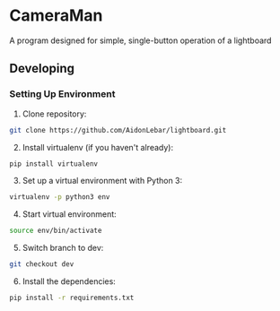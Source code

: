 # CameraMan
A program designed for simple, single-button operation of a lightboard

## Developing
### Setting Up Environment
1. Clone repository:
```bash
git clone https://github.com/AidonLebar/lightboard.git
```

2. Install virtualenv (if you haven't already):
```bash
pip install virtualenv
```

3. Set up a virtual environment with Python 3:
```bash
virtualenv -p python3 env
```

4. Start virtual environment:
 ```bash
source env/bin/activate
```

5. Switch branch to dev:
```bash
git checkout dev
```

6. Install the dependencies:
```bash
pip install -r requirements.txt
```
